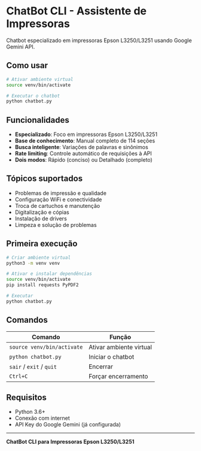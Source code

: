 # ChatBot CLI - Assistente de Impressoras

Chatbot especializado em impressoras Epson L3250/L3251 usando Google Gemini API.

## Como usar

```bash
# Ativar ambiente virtual
source venv/bin/activate

# Executar o chatbot
python chatbot.py
```

## Funcionalidades

- **Especializado**: Foco em impressoras Epson L3250/L3251
- **Base de conhecimento**: Manual completo de 114 seções
- **Busca inteligente**: Variações de palavras e sinônimos
- **Rate limiting**: Controle automático de requisições à API
- **Dois modos**: Rápido (conciso) ou Detalhado (completo)

## Tópicos suportados

- Problemas de impressão e qualidade
- Configuração WiFi e conectividade
- Troca de cartuchos e manutenção
- Digitalização e cópias
- Instalação de drivers
- Limpeza e solução de problemas

## Primeira execução

```bash
# Criar ambiente virtual
python3 -m venv venv

# Ativar e instalar dependências
source venv/bin/activate
pip install requests PyPDF2

# Executar
python chatbot.py
```

## Comandos

| Comando | Função |
|---------|--------|
| `source venv/bin/activate` | Ativar ambiente virtual |
| `python chatbot.py` | Iniciar o chatbot |
| `sair` / `exit` / `quit` | Encerrar |
| `Ctrl+C` | Forçar encerramento |

## Requisitos

- Python 3.6+
- Conexão com internet
- API Key do Google Gemini (já configurada)

---

**ChatBot CLI para Impressoras Epson L3250/L3251** 